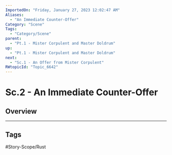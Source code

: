```yaml
---
ImportedOn: "Friday, January 27, 2023 12:02:47 AM"
Aliases:
  - "An Immediate Counter-Offer"
Category: "Scene"
Tags:
  - "Category/Scene"
parent:
  - "Pt.1 - Mister Corpulent and Master Doldrum"
up:
  - "Pt.1 - Mister Corpulent and Master Doldrum"
next:
  - "Sc.1 - An Offer from Mister Corpulent"
RWtopicId: "Topic_6642"
---
```

# Sc.2 - An Immediate Counter-Offer
## Overview

---
## Tags
#Story-Scope/Rust

